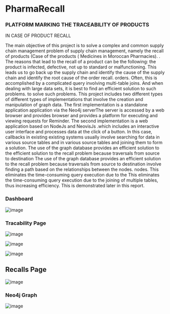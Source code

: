 # PharmaRecall

### PLATFORM MARKING THE TRACEABILITY OF PRODUCTS
IN CASE OF PRODUCT RECALL

The main objective of this project is to solve a complex and common supply chain management problem of supply chain management, namely the recall of products (Case of the products ( Medicines in Moroccan Pharmacies).
. The reasons that lead to the recall of a product can be the following: the product is
infected, defective, not up to standard or malfunctioning. This leads us to go back up the supply chain and identify the cause of the
supply chain and identify the root cause of the order recall. orders. Often, this is accomplished by a complicated query
involving multi-table joins. And when dealing with large data sets, it is best to find an efficient solution to such problems.
to solve such problems. This project includes two different types of different types of implementations that involve the creation and manipulation of
graph data. The first implementation is a standalone application application via the Neo4j serverThe server is accessed by a web browser and provides
browser and provides a platform for executing and viewing requests for Reminder. The second implementation is a web application based on
NodeJs and NeovisJs .which includes an interactive user interface and processes data at the click of a button. In this case, callbacks in existing
existing systems usually involve searching for data in various source tables and in various source tables and joining them to form a solution.
The use of the graph database provides an efficient solution to the efficient solution to the recall problem because traversals from source to destination
The use of the graph database provides an efficient solution to the recall problem because traversals from source to destination involve finding a path based on the relationships between the nodes.
nodes. This eliminates the time-consuming query execution due to the This eliminates the time-consuming query execution due to the joining of multiple tables, thus increasing efficiency. This is demonstrated later in this report.



### Dashboard

![image](https://user-images.githubusercontent.com/31325358/169589038-13324f6a-256f-4551-9c80-7d5486355e80.png)

### Tracability Page 


![image](https://user-images.githubusercontent.com/31325358/169589165-60212de1-bba3-45c2-b2f5-82cc73de96a9.png)

![image](https://user-images.githubusercontent.com/31325358/169589275-bc9ea76a-9282-4571-81ff-275fb5d1e81d.png)

![image](https://user-images.githubusercontent.com/31325358/169589324-faa25132-88cd-4082-b0c6-30df929a5e91.png)


## Recalls Page

![image](https://user-images.githubusercontent.com/31325358/169589500-68b6bede-a47f-464a-be2f-cb85ff8c478a.png)





### Neo4j Graph 


![image](https://user-images.githubusercontent.com/31325358/169589395-f9dbbcdb-452a-4f86-90a7-57f239aa5fe2.png)





